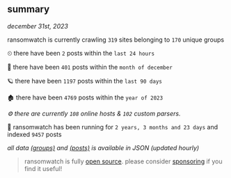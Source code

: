
## summary
_december 31st, 2023_

ransomwatch is currently crawling `319` sites belonging to `170` unique groups

⏲ there have been `2` posts within the `last 24 hours`

🦈 there have been `401` posts within the `month of december`

🪐 there have been `1197` posts within the `last 90 days`

🏚 there have been `4769` posts within the `year of 2023`

_⚙️ there are currently `108` online hosts & `102` custom parsers._

🦕 ransomwatch has been running for `2 years, 3 months and 23 days` and indexed `9457` posts

_all data  [(groups)](http://ransomwhat.telemetry.ltd/groups) and [(posts)](http://ransomwhat.telemetry.ltd/posts) is available in JSON (updated hourly)_

> ransomwatch is fully [open source](https://github.com/joshhighet/ransomwatch#ransomwatch--). please consider [sponsoring](https://github.com/sponsors/joshhighet) if you find it useful!
